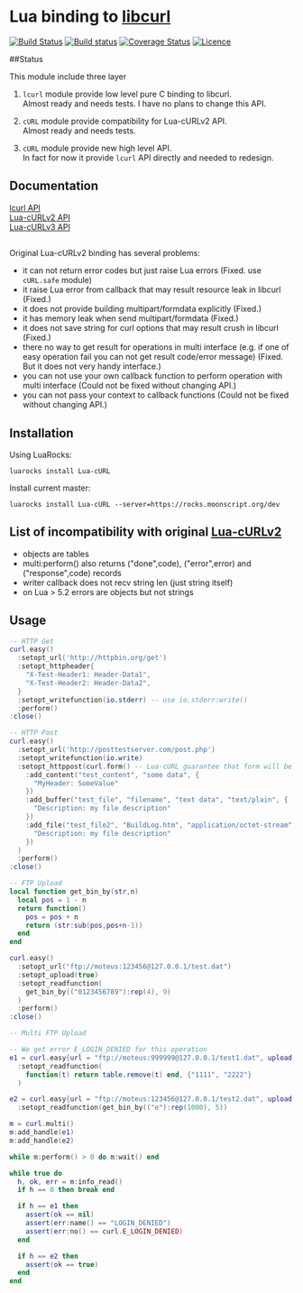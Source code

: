# Lua binding to [libcurl](http://curl.haxx.se/libcurl)
[![Build Status](https://travis-ci.org/Lua-cURL/Lua-cURLv3.svg?branch=master)](https://travis-ci.org/Lua-cURL/Lua-cURLv3)
[![Build status](https://ci.appveyor.com/api/projects/status/oxiuv2u04ob391k0?svg=true)](https://ci.appveyor.com/project/moteus/lua-curlv3)
[![Coverage Status](https://coveralls.io/repos/Lua-cURL/Lua-cURLv3/badge.png?branch=master)](https://coveralls.io/r/Lua-cURL/Lua-cURLv3?branch=master)
[![Licence](http://img.shields.io/badge/Licence-MIT-brightgreen.svg)](LICENSE)

##Status

This module include three layer

1. `lcurl` module provide low level pure C binding to libcurl.<br/>
Almost ready and needs tests. I have no plans to change this API.

2. `cURL` module provide compatibility for Lua-cURLv2 API.<br/>
Almost ready and needs tests.

3. `cURL` module provide new high level API.<br/>
In fact for now it provide `lcurl` API directly and needed to redesign.<br/>


## Documentation
[lcurl API](http://lua-curl.github.io/lcurl/modules/lcurl.html)<br/>
[Lua-cURLv2 API](http://lua-curl.github.io)<br/>
[Lua-cURLv3 API](http://lua-curl.github.io/lcurl/modules/cURL.html)

## 

Original Lua-cURLv2 binding has several problems:

* it can not return error codes but just raise Lua errors (Fixed. use `cURL.safe` module)
* it raise Lua error from callback that may result resource leak in libcurl (Fixed.)
* it does not provide building multipart/formdata explicitly (Fixed.)
* it has memory leak when send multipart/formdata (Fixed.)
* it does not save string for curl options that may result crush in libcurl (Fixed.)
* there no way to get result for operations in multi interface (e.g. if one of easy operation fail you can not get result code/error message) (Fixed. But it does not very handy interface.)
* you can not use your own callback function to perform operation with multi interface (Could not be fixed without changing API.)
* you can not pass your context to callback functions (Could not be fixed without changing API.)

## Installation

Using LuaRocks:
```
luarocks install Lua-cURL
```

Install current master:
```
luarocks install Lua-cURL --server=https://rocks.moonscript.org/dev
```

## List of incompatibility with original [Lua-cURLv2](https://github.com/Lua-cURL/Lua-cURLv2)

* objects are tables
* multi:perform() also returns ("done",code), ("error",error) and ("response",code) records
* writer callback does not recv string len (just string itself)
* on Lua > 5.2 errors are objects but not strings

## Usage

```Lua
-- HTTP Get
curl.easy()
  :setopt_url('http://httpbin.org/get')
  :setopt_httpheader{
    "X-Test-Header1: Header-Data1",
    "X-Test-Header2: Header-Data2",
  }
  :setopt_writefunction(io.stderr) -- use io.stderr:write()
  :perform()
:close()
```

```Lua
-- HTTP Post
curl.easy()
  :setopt_url('http://posttestserver.com/post.php')
  :setopt_writefunction(io.write)
  :setopt_httppost(curl.form() -- Lua-cURL guarantee that form will be alive
    :add_content("test_content", "some data", {
      "MyHeader: SomeValue"
    })
    :add_buffer("test_file", "filename", "text data", "text/plain", {
      "Description: my file description"
    })
    :add_file("test_file2", "BuildLog.htm", "application/octet-stream", {
      "Description: my file description"
    })
  )
  :perform()
:close()
```

```Lua
-- FTP Upload
local function get_bin_by(str,n)
  local pos = 1 - n
  return function()
    pos = pos + n
    return (str:sub(pos,pos+n-1))
  end
end

curl.easy()
  :setopt_url("ftp://moteus:123456@127.0.0.1/test.dat")
  :setopt_upload(true)
  :setopt_readfunction(
    get_bin_by(("0123456789"):rep(4), 9)
  )
  :perform()
:close()
```

```Lua
-- Multi FTP Upload

-- We get error E_LOGIN_DENIED for this operation
e1 = curl.easy{url = "ftp://moteus:999999@127.0.0.1/test1.dat", upload = true}
  :setopt_readfunction(
    function(t) return table.remove(t) end, {"1111", "2222"}
  )

e2 = curl.easy{url = "ftp://moteus:123456@127.0.0.1/test2.dat", upload = true}
  :setopt_readfunction(get_bin_by(("e"):rep(1000), 5))

m = curl.multi()
m:add_handle(e1)
m:add_handle(e2)

while m:perform() > 0 do m:wait() end

while true do
  h, ok, err = m:info_read()
  if h == 0 then break end

  if h == e1 then 
    assert(ok == nil)
    assert(err:name() == "LOGIN_DENIED")
    assert(err:no() == curl.E_LOGIN_DENIED)
  end

  if h == e2 then 
    assert(ok == true)
  end
end
```

